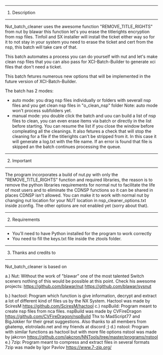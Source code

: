 ---------------
1. Description
---------------
Nut_batch_cleaner uses the awesome function "REMOVE_TITLE_RIGHTS" from nut by blawar
this function let's you erase the titlerights encryption from nsp files.
Tinfoil and SX installer will install the ticket either way so for it to not stay in 
your system you need to erase the ticket and cert from the nsp, this batch will take
care of that.

This batch automates a process you can do yourself with nut and let's make clean nsp
files that you can also pass for XCI-Batch-Builder to generate xci files that don't
need a ticket.

This batch fetures numerous new options that will be implemented in the future version
of XCI-Batch-Builder.

The batch has 2 modes:

- auto mode: you drag nsp files individually or folders with severall nsp files and
you get clean nsp files in "o_clean_nsp" folder
Note: auto mode won't process subfolders yet.
- manual mode: you double click the batch and uou can build a list of nsp files to
clean, you can even erase items via batch or directly in the list before starting.
You can resume the list if you close the window before compleating all the cleanings.
It also fetures a check that will stop the cleaning for a file if the titlerights
can't be stripped from it. In this case it will generate a log.txt with the file name.
If an error is found that file is skipped an the batch continues processing the queue.
---------------
2. Important
---------------

The program incorporates a build of nut.py with only the "REMOVE_TITLE_RIGHTS" function
and required libraries, the reason is to remove the python libraries requirements for
normal nut to facilitate the life of most users and to eliminate the CDNSP functions
so it can be shared in places CDNSP isn't allowed.
You can make it to work with normal nut by changing nut location for your NUT location
in nsp_cleaner_options.txt inside zconfig.
The other options are not enabled yet (sorry about that).

---------------
2. Requirements
---------------

- You'll need to have Python installed for the program to work correctly
- You need to fill the keys.txt file inside the ztools folder.

------------------------
3. Thanks and credits to 
------------------------

Nut_batch_cleaner is based on

a.) Nut: Without the work of "blawar" one of the most talented Switch sceners nothing of this would
be possible at this point. Check his awesome projects:
https://github.com/blawar/nut
https://github.com/blawar/sysnut

b.) hactool: Program which function is give information, decrypt and extract a lot of different kind of files us by the NX System.
Hactool was made by SciresM
https://github.com/SciresM/hactool
c.) nspBuild: Program meant to create nsp files from nca files. 
nspBuild was made by CVFireDragon
https://github.com/CVFireDragon/nspBuild
Thx to MadScript77 and BigJokker for their great suggestions.
Also thanks to all members from gbatemp, elotrolado.net and my friends at discord ;)
d.) nstool: Program with similar functions as hactool but with more file options
nstool was made by jakcron
https://github.com/jakcron/NNTools/tree/master/programs/nstool
e.) 7zip: Program meant to compress and extract files in several formats
7zip was made by Igor Pavlov
https://www.7-zip.org/

